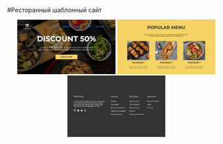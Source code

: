 #Ресторанный шаблонный сайт

<p align="center">
  <img src="./src/assets/forSite/first.png" width="45%">
  <img src="./src/assets/forSite/second.png" width="45%">
  <img src="./src/assets/forSite/third.png" width="45%">
</p>